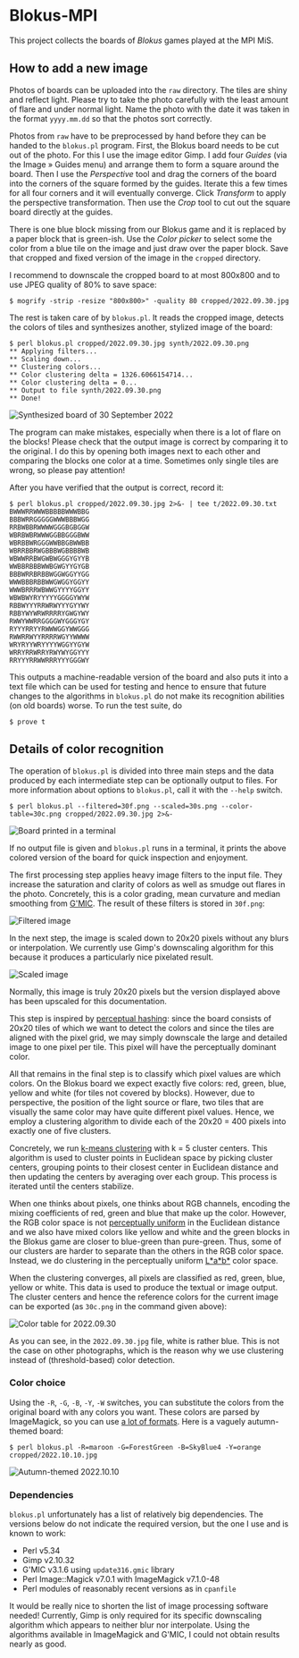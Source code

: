 # Blokus-MPI

This project collects the boards of *Blokus* games played at the MPI MiS.

## How to add a new image

Photos of boards can be uploaded into the `raw` directory. The tiles are
shiny and reflect light. Please try to take the photo carefully with the
least amount of flare and under normal light. Name the photo with the date
it was taken in the format `yyyy.mm.dd` so that the photos sort correctly.

Photos from `raw` have to be preprocessed by hand before they can be handed
to the `blokus.pl` program. First, the Blokus board needs to be cut out of
the photo. For this I use the image editor Gimp. I add four *Guides* (via
the Image » Guides menu) and arrange them to form a square around the board.
Then I use the *Perspective* tool and drag the corners of the board into
the corners of the square formed by the guides. Iterate this a few times
for all four corners and it will eventually converge. Click *Transform* to
apply the perspective transformation. Then use the *Crop* tool to cut out
the square board directly at the guides.

There is one blue block missing from our Blokus game and it is replaced by
a paper block that is green-ish. Use the *Color picker* to select some the
color from a blue tile on the image and just draw over the paper block.
Save that cropped and fixed version of the image in the `cropped` directory.

I recommend to downscale the cropped board to at most 800x800 and to use
JPEG quality of 80% to save space:

``` console
$ mogrify -strip -resize "800x800>" -quality 80 cropped/2022.09.30.jpg
```

The rest is taken care of by `blokus.pl`. It reads the cropped image,
detects the colors of tiles and synthesizes another, stylized image of
the board:

``` console
$ perl blokus.pl cropped/2022.09.30.jpg synth/2022.09.30.png
** Applying filters...
** Scaling down...
** Clustering colors...
** Color clustering delta = 1326.6066154714...
** Color clustering delta = 0...
** Output to file synth/2022.09.30.png
** Done!
```

![Synthesized board of 30 September 2022](synth/2022.09.30.png)

The program can make mistakes, especially when there is a lot of flare
on the blocks! Please check that the output image is correct by comparing
it to the original. I do this by opening both images next to each other
and comparing the blocks one color at a time. Sometimes only single tiles
are wrong, so please pay attention!

After you have verified that the output is correct, record it:

``` console
$ perl blokus.pl cropped/2022.09.30.jpg 2>&- | tee t/2022.09.30.txt
BWWWRRWWWBBBBBWWWBBG
BBBWRRGGGGGWWWBBBWGG
RRBWBBRWWWWGGGBGBGGW
WBRBWBRWWWGGBBGGGBWW
WBRBBWRGGGWWBBGBWWBB
WBRRBBRWGBBBWGBBBBWB
WBWWRRBWGWBWGGGYGYYB
WWBBRBBBWWBGWGYYGYGB
BBBWRRBRBBWGGWGGYYGG
WWWBBBRBBWWGWGGYGGYY
WWWBRRRWBWWGYYYYGGYY
WBWBWYRYYYYYGGGGYWYW
RBBWYYYRRWRWYYYGYYWY
RBBYWYWRWRRRRYGWGYWY
RWWYWWRRGGGGWYGGGYGY
RYYYRRYYRWWWGGYWWGGG
RWWRRWYYRRRRWGYYWWWW
WRYRYYWRYYYYWGGYYGYW
WRRYRRWRRYRWYWYGGYYY
RRYYYRRWWRRRYYYGGGWY
```

This outputs a machine-readable version of the board and also puts it into
a text file which can be used for testing and hence to ensure that future
changes to the algorithms in `blokus.pl` do not make its recognition
abilities (on old boards) worse. To run the test suite, do

``` console
$ prove t
```

## Details of color recognition

The operation of `blokus.pl` is divided into three main steps and the data
produced by each intermediate step can be optionally output to files.
For more information about options to `blokus.pl`, call it with the `--help`
switch.

``` console
$ perl blokus.pl --filtered=30f.png --scaled=30s.png --color-table=30c.png cropped/2022.09.30.jpg 2>&-
```

![Board printed in a terminal](.images/tty-output.png)

If no output file is given and `blokus.pl` runs in a terminal, it prints
the above colored version of the board for quick inspection and enjoyment.

The first processing step applies heavy image filters to the input file.
They increase the saturation and clarity of colors as well as smudge out
flares in the photo. Concretely, this is a color grading, mean curvature
and median smoothing from [G'MIC]. The result of these filters is stored
in `30f.png`:

![Filtered image](.images/30f.png)

In the next step, the image is scaled down to 20x20 pixels without any
blurs or interpolation. We currently use Gimp's downscaling algorithm
for this because it produces a particularly nice pixelated result.

![Scaled image](.images/30s.png)

Normally, this image is truly 20x20 pixels but the version displayed above
has been upscaled for this documentation.

This step is inspired by [perceptual hashing]: since the board consists of
20x20 tiles of which we want to detect the colors and since the tiles are
aligned with the pixel grid, we may simply downscale the large and detailed
image to one pixel per tile. This pixel will have the perceptually dominant
color.

All that remains in the final step is to classify which pixel values are
which colors. On the Blokus board we expect exactly five colors: red, green,
blue, yellow and white (for tiles not covered by blocks). However, due to
perspective, the position of the light source or flare, two tiles that are
visually the same color may have quite different pixel values. Hence, we
employ a clustering algorithm to divide each of the 20x20 = 400 pixels into
exactly one of five clusters.

Concretely, we run [k-means clustering] with k = 5 cluster centers. This
algorithm is used to cluster points in Euclidean space by picking cluster
centers, grouping points to their closest center in Euclidean distance and
then updating the centers by averaging over each group. This process is
iterated until the centers stabilize.

When one thinks about pixels, one thinks about RGB channels, encoding
the mixing coefficients of red, green and blue that make up the color.
However, the RGB color space is not [perceptually uniform] in the Euclidean
distance and we also have mixed colors like yellow and white and the green
blocks in the Blokus game are closer to blue-green than pure-green. Thus,
some of our clusters are harder to separate than the others in the RGB
color space. Instead, we do clustering in the perceptually uniform
[L\*a\*b\*](https://en.wikipedia.org/wiki/CIELAB_color_space) color space.

When the clustering converges, all pixels are classified as red, green, blue,
yellow or white. This data is used to produce the textual or image output.
The cluster centers and hence the reference colors for the current image can
be exported (as `30c.png` in the command given above):

![Color table for 2022.09.30](.images/30c.png)

As you can see, in the `2022.09.30.jpg` file, white is rather blue. This is
not the case on other photographs, which is the reason why we use clustering
instead of (threshold-based) color detection.

[G'MIC]: https://gmic.eu
[perceptual hashing]: http://www.phash.org
[k-means clustering]: https://en.wikipedia.org/wiki/K-means_clustering
[perceptually uniform]: https://en.wikipedia.org/wiki/Color_appearance_model

### Color choice

Using the `-R`, `-G`, `-B`, `-Y`, `-W` switches, you can substitute the
colors from the original board with any colors you want. These colors are
parsed by ImageMagick, so you can use [a lot of formats](https://imagemagick.org/script/color.php).
Here is a vaguely autumn-themed board:

``` console
$ perl blokus.pl -R=maroon -G=ForestGreen -B=SkyBlue4 -Y=orange cropped/2022.10.10.jpg
```

![Autumn-themed 2022.10.10](.images/autumn.png)

### Dependencies

`blokus.pl` unfortunately has a list of relatively big dependencies.
The versions below do not indicate the required version, but the one I use
and is known to work:

- Perl v5.34
- Gimp v2.10.32
- G'MIC v3.1.6 using `update316.gmic` library
- Perl Image::Magick v7.0.1 with ImageMagick v7.1.0-48
- Perl modules of reasonably recent versions as in `cpanfile`

It would be really nice to shorten the list of image processing software
needed! Currently, Gimp is only required for its specific downscaling
algorithm which appears to neither blur nor interpolate. Using the algorithms
available in ImageMagick and G'MIC, I could not obtain results nearly as good.
